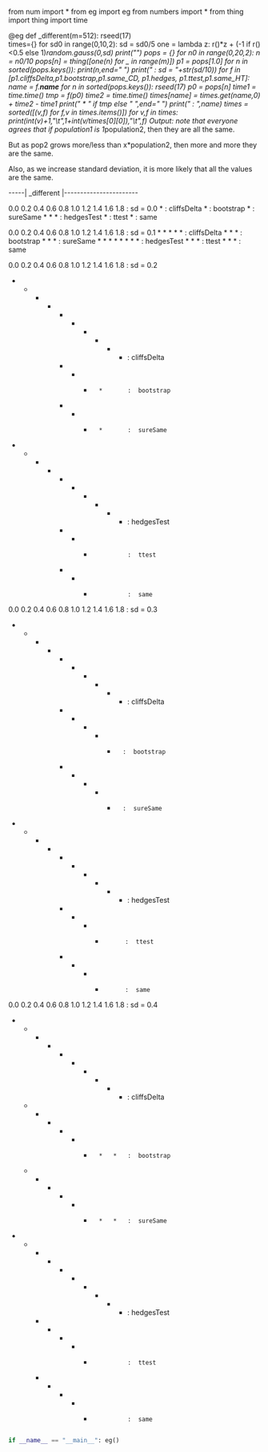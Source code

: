 from num import *
from eg import eg
from numbers import *
from thing import thing
import time


@eg
def _different(m=512):
  rseed(17)  
  times={}
  for sd0 in range(0,10,2):
    sd = sd0/5
    one = lambda z: r()*z + (-1 if r() <0.5 else 1)*random.gauss(0,sd)
    print("")
    pops = {}
    for n0 in range(0,20,2):
      n       = n0/10
      pops[n] = thing([one(n) for _ in range(m)])
    p1 = pops[1.0]
    for n in sorted(pops.keys()):
       print(n,end=" ")
    print(" :  sd = "+str(sd/10))
    for f in [p1.cliffsDelta,p1.bootstrap,p1.same_CD,
              p1.hedges, p1.ttest,p1.same_HT]:
      name = f.__name__
      for n in sorted(pops.keys()):
        rseed(17)
        p0 = pops[n]
        time1 = time.time()
        tmp = f(p0)
        time2 = time.time()
        times[name] = times.get(name,0) + time2 - time1
        print(" * " if tmp else "   ",end=" ")
      print(" : ",name)
  times = sorted([(v,f) for f,v in times.items()])
  for v,f in times:
    print(int(v)+1,"\t",1+int(v/times[0][0]),"\t",f)
Output: note that everyone agrees that if
population1 is 1*population2, then they are all the same.

But as pop2 grows more/less than x*population2, then
more and more they are the same. 

Also, as we increase standard deviation, it is more
likely that all the values are the same.

-----| _different |-----------------------

0.0 0.2 0.4 0.6 0.8 1.0 1.2 1.4 1.6 1.8  :  sd = 0.0
                     *                   :  cliffsDelta
                     *                   :  bootstrap
                     *                   :  sureSame
                 *   *   *               :  hedgesTest
                     *                   :  ttest
                     *                   :  same

0.0 0.2 0.4 0.6 0.8 1.0 1.2 1.4 1.6 1.8  :  sd = 0.1
             *   *   *   *   *           :  cliffsDelta
                 *   *   *               :  bootstrap
                 *   *   *               :  sureSame
         *   *   *   *   *   *   *   *   :  hedgesTest
                 *   *   *               :  ttest
                 *   *   *               :  same

0.0 0.2 0.4 0.6 0.8 1.0 1.2 1.4 1.6 1.8  :  sd = 0.2
 *   *   *   *   *   *   *   *   *   *   :  cliffsDelta
                 *   *   *       *       :  bootstrap
                 *   *   *       *       :  sureSame
 *   *   *   *   *   *   *   *   *   *   :  hedgesTest
                 *   *   *               :  ttest
                 *   *   *               :  same

0.0 0.2 0.4 0.6 0.8 1.0 1.2 1.4 1.6 1.8  :  sd = 0.3
 *   *   *   *   *   *   *   *   *   *   :  cliffsDelta
                 *   *   *   *   *       :  bootstrap
                 *   *   *   *   *       :  sureSame
 *   *   *   *   *   *   *   *   *   *   :  hedgesTest
                 *   *   *   *           :  ttest
                 *   *   *   *           :  same

0.0 0.2 0.4 0.6 0.8 1.0 1.2 1.4 1.6 1.8  :  sd = 0.4
 *   *   *   *   *   *   *   *   *   *   :  cliffsDelta
     *   *   *   *   *   *       *   *   :  bootstrap
     *   *   *   *   *   *       *   *   :  sureSame
 *   *   *   *   *   *   *   *   *   *   :  hedgesTest
         *   *   *   *   *               :  ttest
         *   *   *   *   *               :  same
```python

if __name__ == "__main__": eg()
```

